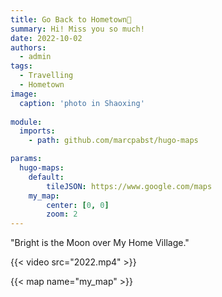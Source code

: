 ```yaml
---
title: Go Back to Hometown👋
summary: Hi! Miss you so much!
date: 2022-10-02
authors:
  - admin
tags:
  - Travelling
  - Hometown
image:
  caption: 'photo in Shaoxing'
  
module:
  imports:
    - path: github.com/marcpabst/hugo-maps

params:
  hugo-maps:
    default:
        tileJSON: https://www.google.com/maps
    my_map:
        center: [0, 0]
        zoom: 2
---
```



"Bright is the Moon over My Home Village."

 {{< video src="2022.mp4" >}}

{{< map name="my_map" >}}
